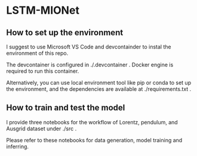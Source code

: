 # LSTM-MIONet

## How to set up the environment

I suggest to use Microsoft VS Code and devcontainder to instal the environment of this repo.

The devcontainer is configured in ./.devcontainer . Docker engine is required to run this container.

Alternatively, you can use local environment tool like pip or conda to set up the environment, and the dependencies are available at ./requirements.txt .

## How to train and test the model

I provide three notebooks for the workflow of Lorentz, pendulum, and Ausgrid dataset under ./src . 

Please refer to these notebooks for data generation, model training and inferring. 

